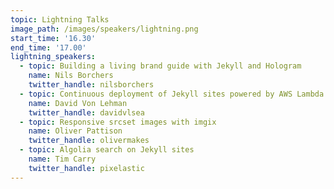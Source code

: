 ```yaml
---
topic: Lightning Talks
image_path: /images/speakers/lightning.png
start_time: '16.30'
end_time: '17.00'
lightning_speakers:
  - topic: Building a living brand guide with Jekyll and Hologram
    name: Nils Borchers
    twitter_handle: nilsborchers
  - topic: Continuous deployment of Jekyll sites powered by AWS Lambda
    name: David Von Lehman
    twitter_handle: davidvlsea
  - topic: Responsive srcset images with imgix
    name: Oliver Pattison
    twitter_handle: olivermakes
  - topic: Algolia search on Jekyll sites
    name: Tim Carry
    twitter_handle: pixelastic
---
```

